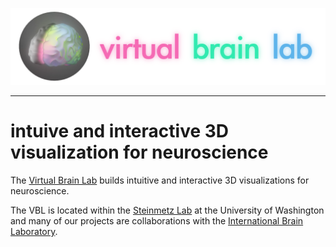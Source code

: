 <img src="https://github.com/VirtualBrainLab/.github/raw/main/images/VBL Text Banner.webp"><br>

--------------------------------------

intuive and interactive 3D visualization for neuroscience
=======================================

The [Virtual Brain Lab](https://virtualbrainlab.org) builds intuitive and interactive 3D visualizations for neuroscience.

The VBL is located within the [Steinmetz Lab](http://www.steinmetzlab.net/) at the University of Washington and many of our projects are collaborations with the [International Brain Laboratory](https://www.internationalbrainlab.com/).

